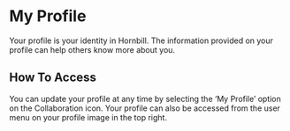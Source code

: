 # My Profile
Your profile is your identity in Hornbill. The information provided on your profile can help others know more about you.

## How To Access
You can update your profile at any time by selecting the ‘My Profile’ option on the Collaboration icon. Your profile can also be accessed from the user menu on your profile image in the top right.